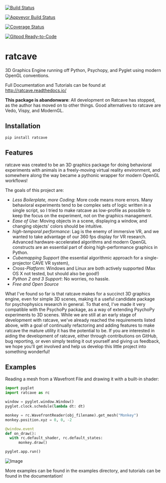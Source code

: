 [![Build Status](https://travis-ci.org/ratcave/ratcave.svg?branch=master)](https://travis-ci.org/ratcave/ratcave)

[![Appveyor Build Status](https://ci.appveyor.com/api/projects/status/github/ratcave/ratcave?branch=master&svg=true)](https://ci.appveyor.com/project/neuroneuro15/ratcave)

[![Coverage Status](https://coveralls.io/repos/github/ratcave/ratcave/badge.svg?branch=master)](https://coveralls.io/github/ratcave/ratcave?branch=master)

[![Gitpod Ready-to-Code](https://img.shields.io/badge/Gitpod-ready--to--code-blue?logo=gitpod)](https://gitpod.io/#https://github.com/ratcave/ratcave)


# ratcave
3D Graphics Engine running off Python, Psychopy, and Pyglet using modern OpenGL conventions.

Full Documentation and Tutorials can be found at http://ratcave.readthedocs.io/

**This package is abandonware**: All development on Ratcave has stopped, as the author has moved on to other things.  Good alternatives to ratcave are Vedo, Vispy, and ModernGL.


## Installation
```
pip install ratcave
```

## Features

ratcave was created to be an 3D graphics package for doing behavioral experiments with animals in a freely-moving virtual 
reality environment, and somewhere along the way became a pythonic wrapper for modern OpenGL workflows!

The goals of this project are:

  - *Less Boilerplate, more Coding*: More code means more errors.  Many behavioral experiments tend to be complex sets of logic written in a single script, so I tried to make ratcave as low-profile as possible to keep the focus on the experiment, not on the graphics management.
  - *Ease of Use*: Moving objects in a scene, displaying a window, and changing objects' colors should be intuitive.
  - *high-temporal performance*: Lag is the enemy of immersive VR, and we wanted to take advantage of our 360 fps display for VR research.  Advanced hardware-accelerated algorithms and modern OpenGL constructs are an essential part of doing high-performance graphics in Python.
  - *Cubemapping Support* (the essential algorithmic approach for a single-projector CAVE VR system),
  - *Cross-Platform*: Windows and Linux are both actively supported (Max OS X not tested, but should also be good!)
  - *Python 2 and 3 Support*: No worries, no hassle.
  - *Free and Open Source*


What I've found so far is that ratcave makes for a succinct 3D graphics engine, even for simple 3D scenes, making it a useful candidate package for psychophysics research in general.
To that end, I've made it very compatible with the PsychoPy package, as a way of extending PsychoPy experiments to 3D scenes.
While we are still at an early stage of development with ratcave, we've already reached the requirements listed above, with a goal of continually refactoring and adding features to make ratcave the mature utility it has the potential to be.  If you are interested in aiding the development of ratcave, either through contributions on GitHub, bug reporting, or even simply testing it out yourself and giving us feedback, we hope you'll get involved and help us develop this little project into something wonderful!

## Examples

Reading a mesh from a Wavefront File and drawing it with a built-in shader:

```python
import pyglet
import ratcave as rc

window = pyglet.window.Window()
pyglet.clock.schedule(lambda dt: dt)

monkey = rc.WavefrontReader(obj_filename).get_mesh("Monkey")
monkey.position.xyz = 0, 0, -2

@window.event
def on_draw():
  with rc.default_shader, rc.default_states:
      monkey.draw()

pyglet.app.run()
```

![Image](./docs/_static/tut1_gray_monkey.png)

More examples can be found in the examples directory, and tutorials can be found in the documentation!
